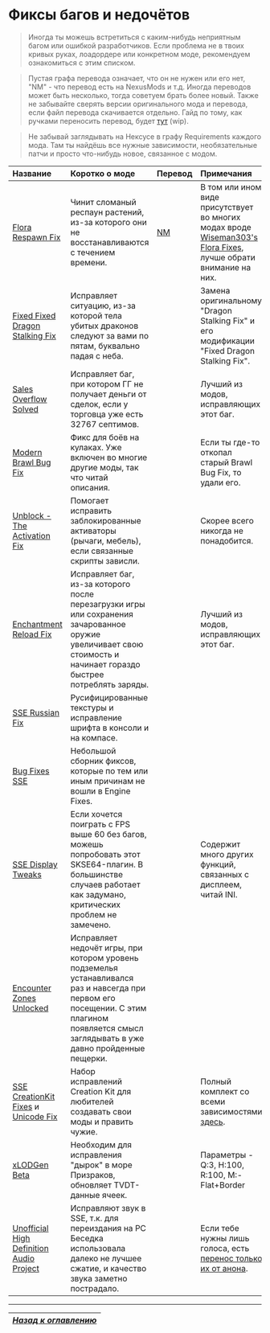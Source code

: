 # Фиксы багов и недочётов

> Иногда ты можешь встретиться с каким-нибудь неприятным багом или ошибкой разработчиков. Если проблема не в твоих кривых руках, лоадордере или конкретном моде, рекомендуем ознакомиться с этим списком.

> Пустая графа перевода означает, что он не нужен или его нет, "NM" - что перевод есть на NexusMods и т.д. Иногда переводов может быть несколько, тогда советуем брать более новый. Также не забывайте сверять версии оригинального мода и перевода, если файл перевода скачивается отдельно. Гайд по тому, как ручками переносить перевод, будет [тут](https://youtu.be/dQw4w9WgXcQ) (wip).

> Не забывай заглядывать на Нексусе в графу Requirements каждого мода. Там ты найдёшь все нужные зависимости, необязательные патчи и просто что-нибудь новое, связанное с модом.

| Название | Коротко о моде | Перевод | Примечания |
| :---------------- | :------------- | :------ | :--------- |
| [Flora Respawn Fix](https://www.nexusmods.com/skyrimspecialedition/mods/13186) | Чинит сломаный респаун растений, из-за которого они не восстанавливаются с течением времени. | [NM](https://www.nexusmods.com/skyrimspecialedition/mods/16188) | В том или ином виде присутствует во многих модах вроде [Wiseman303's Flora Fixes](https://www.nexusmods.com/skyrimspecialedition/mods/28197), лучше обрати внимание на них. |
| [Fixed Fixed Dragon Stalking Fix](https://www.nexusmods.com/skyrimspecialedition/mods/55518) | Исправляет ситуацию, из-за которой тела убитых драконов следуют за вами по пятам, буквально падая с неба. | | Замена оригинальному "Dragon Stalking Fix" и его модификации "Fixed Dragon Stalking Fix". |
| [Sales Overflow Solved](https://www.nexusmods.com/skyrimspecialedition/mods/41625) | Исправляет баг, при котором ГГ не получает деньги от сделок, если у торговца уже есть 32767 септимов. | | Лучший из модов, исправляющих этот баг. |
| [Modern Brawl Bug Fix](https://www.nexusmods.com/skyrimspecialedition/mods/1473) | Фикс для боёв на кулаках. Уже включен во многие другие моды, так что читай описания. | | Если ты где-то откопал старый Brawl Bug Fix, то удали его. |
| [Unblock - The Activation Fix](https://www.nexusmods.com/skyrimspecialedition/mods/221) | Помогает исправить заблокированные активаторы (рычаги, мебель), если связанные скрипты зависли. | | Скорее всего никогда не понадобится. |
| [Enchantment Reload Fix](https://www.nexusmods.com/skyrimspecialedition/mods/21055) | Исправляет баг, из-за которого после перезагрузки игры или сохранения зачарованное оружие увеличивает свою стоимость и начинает гораздо быстрее потреблять заряды. | | Лучший из модов, исправляющих этот баг. |
| [SSE Russian Fix](https://www.nexusmods.com/skyrimspecialedition/mods/887) | Русифицированные текстуры и исправление шрифта в консоли и на компасе. | | |
| [Bug Fixes SSE](https://www.nexusmods.com/skyrimspecialedition/mods/33261) | Небольшой сборник фиксов, которые по тем или иным причинам не вошли в Engine Fixes. | |  |
| [SSE Display Tweaks](https://www.nexusmods.com/skyrimspecialedition/mods/34705) | Если хочется поиграть с FPS выше 60 без багов, можешь попробовать этот SKSE64-плагин. В большинстве случаев работает как задумано, критических проблем не замечено. | | Содержит много других функций, связанных с дисплеем, читай INI. |
| [Encounter Zones Unlocked](https://www.nexusmods.com/skyrimspecialedition/mods/19608) | Исправляет недочёт игры, при котором уровень подземелья устанавливался раз и навсегда при первом его посещении. С этим плагином появляется смысл заглядывать в уже давно пройденные пещерки. | | |
| [SSE CreationKit Fixes](https://www.nexusmods.com/skyrimspecialedition/mods/20061) и [Unicode Fix](https://gamer-mods.ru/load/skyrim_se/patchi/creation_kit_64_sse_unicode/153-1-0-10628) | Набор исправлений Creation Kit для любителей создавать свои моды и править чужие. | | Полный комплект со всеми зависимостями [здесь](https://mega.nz/file/q0JEkR7T#8NjvZ_fs8MULxAARgOUwFK3BlCsOktg0eRkzqDQrwZM). |
| [xLODGen Beta](https://stepmodifications.org/forum/topic/13451-xlodgen-terrain-lod-beta-84-for-fnv-fo3-fo4-fo4vr-tes5-sse-tes5vr-enderal-enderalse/) | Необходим для исправления "дырок" в море Призраков, обновляет TVDT-данные ячеек. | | Параметры - Q:3, H:100, R:100, M:-Flat+Border |
| [Unofficial High Definition Audio Project](https://www.nexusmods.com/skyrimspecialedition/mods/18115) | Исправляют звук в SSE, т.к. для переиздания на PC Беседка использовала далеко не лучшее сжатие, и качество звука заметно пострадало. | | Если тебе нужны лишь голоса, есть [перенос только их от анона](https://mega.nz/#!a0QniYaR!NKCmyG3DQZUaiTZ24Yw3JvJDHJH9K_k0Q7Kmai55at0). |

------

|[*Назад к оглавлению*](../01_Оглавление.md)|
|:---:|
